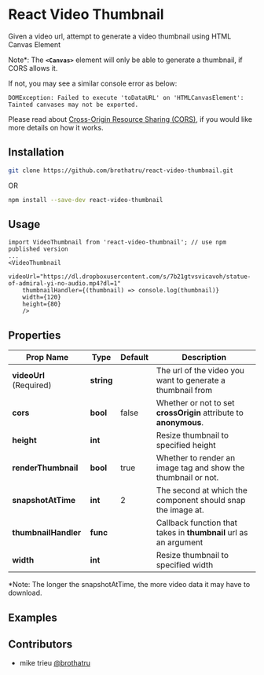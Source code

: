 # React Video Thumbnail
Given a video url, attempt to generate a video thumbnail using HTML Canvas Element

Note*: The **`<Canvas>`** element will only be able to generate a thumbnail, if CORS allows it.

If not, you may see a similar console error as below:
```
DOMException: Failed to execute 'toDataURL' on 'HTMLCanvasElement': Tainted canvases may not be exported.
```

Please read about [Cross-Origin Resource Sharing (CORS)](https://developer.mozilla.org/en-US/docs/Web/HTTP/CORS), if you would like more details on how it works.


## Installation

```bash
git clone https://github.com/brothatru/react-video-thumbnail.git
```
OR
```bash
npm install --save-dev react-video-thumbnail
```

## Usage

```es6
import VideoThumbnail from 'react-video-thumbnail'; // use npm published version
...
<VideoThumbnail
    videoUrl="https://dl.dropboxusercontent.com/s/7b21gtvsvicavoh/statue-of-admiral-yi-no-audio.mp4?dl=1"
    thumbnailHandler={(thumbnail) => console.log(thumbnail)}
    width={120}
    height={80}
    />
```


## Properties

| Prop Name | Type | Default | Description |
| --- | --- | --- | --- |
| **videoUrl** (Required) | **string** | | The url of the video you want to generate a thumbnail from |
| **cors** | **bool** | false |Whether or not to set **crossOrigin** attribute to **anonymous**. |
| **height** | **int** | | Resize thumbnail to specified height |
| **renderThumbnail** | **bool** | true | Whether to render an image tag and show the thumbnail or not. |
| **snapshotAtTime** | **int** | 2 | The second at which the component should snap the image at. |
| **thumbnailHandler** | **func** | | Callback function that takes in **thumbnail** url as an argument |
| **width** | **int** | | Resize thumbnail to specified width |

*Note: The longer the snapshotAtTime, the more video data it may have to download.

## Examples


## Contributors

- mike trieu [@brothatru](https://github.com/brothatru)

